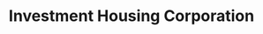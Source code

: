---
title: "Investment Housing Corporation"
url: /roswell/investment-housing-corporation/
shop: Wohnwagen
---